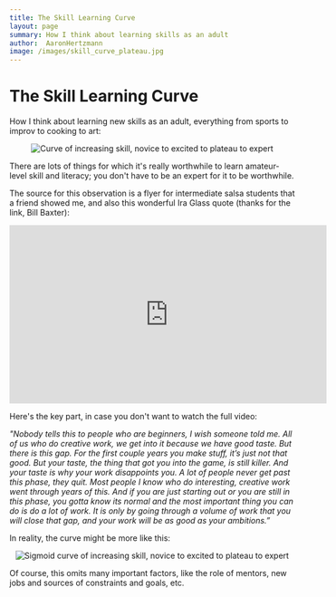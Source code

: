 ```yaml
---
title: The Skill Learning Curve
layout: page
summary: How I think about learning skills as an adult
author:  AaronHertzmann
image: /images/skill_curve_plateau.jpg
---
```



# The Skill Learning Curve

How I think about learning new skills as an adult, everything from sports to improv to cooking to art:
<center>
<img src="https://aaronhertzmann.com/images/skill_curve_plateau.jpg" alt="Curve of increasing skill, novice to excited to plateau to expert">
</center>

There are lots of things for which it's really worthwhile to learn  amateur-level skill and literacy; you don't have to be an expert for it to be worthwhile.

The source for this observation is a flyer for intermediate salsa students that a friend showed me, and also this wonderful Ira Glass quote (thanks for the link, Bill Baxter):

<center>
<iframe width="560" height="315" src="https://www.youtube.com/embed/X2wLP0izeJE" title="YouTube video player" frameborder="0" allow="accelerometer; autoplay; clipboard-write; encrypted-media; gyroscope; picture-in-picture" allowfullscreen></iframe>
</center>

Here's the key part, in case you don't want to watch the full video:

_"Nobody tells this to people who are beginners, I wish someone told me. All of us who do creative work, we get into it because we have good taste. But there is this gap. For the first couple years you make stuff, it’s just not that good. But your taste, the thing that got you into the game, is still killer. And your taste is why your work disappoints you. A lot of people never get past this phase, they quit. Most people I know who do interesting, creative work went through years of this. And if you are just starting out or you are still in this phase, you gotta know its normal and the most important thing you can do is do a lot of work. It is only by going through a volume of work that you will close that gap, and your work will be as good as your ambitions.”_


In reality, the curve might be more like this:
<center>
<img src="https://aaronhertzmann.com/images/skill_curve_sigmoid.jpg" alt="Sigmoid curve of increasing skill, novice to excited to plateau to expert">
</center>

Of course, this omits many important factors, like the role of mentors, new jobs and sources of constraints and goals, etc.
